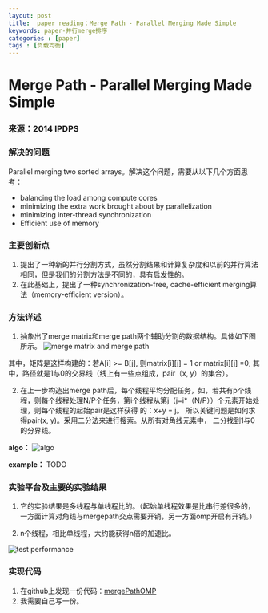 ```yaml
---
layout: post
title:  paper reading：Merge Path - Parallel Merging Made Simple
keywords: paper-并行merge排序
categories : [paper]
tags : [负载均衡]
---
```


# Merge Path - Parallel Merging Made Simple
### 来源：2014 IPDPS

### 解决的问题

Parallel merging two sorted arrays。解决这个问题，需要从以下几个方面思考：

- balancing the load among compute
cores
- minimizing the extra work brought about by
parallelization
- minimizing inter-thread synchronization
- Efficient use of memory


### 主要创新点

 1. 提出了一种新的并行分割方式，虽然分割结果和计算复杂度和以前的并行算法相同，但是我们的分割方法是不同的，具有启发性的。
 2. 在此基础上，提出了一种synchronization-free, cache-efficient merging算法（memory-efficient version）。

### 方法详述

 1. 抽象出了merge matrix和merge path两个辅助分割的数据结构。具体如下图所示。
 ![merge matrix and merge path](http://img.blog.csdn.net/20170303163626353?watermark/2/text/aHR0cDovL2Jsb2cuY3Nkbi5uZXQvdTAxMDQ1ODg2Mw==/font/5a6L5L2T/fontsize/400/fill/I0JBQkFCMA==/dissolve/70/gravity/SouthEast)
 
 其中，矩阵是这样构建的：若A[i] >= B[j], 则matrix[i][j] = 1  or matrix[i][j] =0;
 其中，路径就是1与0的交界线（线上有一些点组成，pair（x, y）的集合）。
 
2.  在上一步构造出merge path后，每个线程平均分配任务，如，若共有p个线程，则每个线程处理N/P个任务，第i个线程从第j（j=i*（N/P））个元素开始处理，则每个线程的起始pair是这样获得
的：x+y = j。 所以关键问题是如何求得pair(x, y)。采用二分法来进行搜索。从所有对角线元素中，
二分找到1与0的分界线。

 **algo：**
 ![algo](http://img.blog.csdn.net/20170303163641806?watermark/2/text/aHR0cDovL2Jsb2cuY3Nkbi5uZXQvdTAxMDQ1ODg2Mw==/font/5a6L5L2T/fontsize/400/fill/I0JBQkFCMA==/dissolve/70/gravity/SouthEast)
 
 **example：**
 TODO

### 实验平台及主要的实验结果
 1. 它的实验结果是多线程与单线程比的。（起始单线程效果是比串行差很多的，一方面计算对角线与mergepath交点需要开销，另一方面omp开启有开销。）

 2. n个线程，相比单线程，大约能获得n倍的加速比。 
  
![test performance](http://img.blog.csdn.net/20170303164814088?watermark/2/text/aHR0cDovL2Jsb2cuY3Nkbi5uZXQvdTAxMDQ1ODg2Mw==/font/5a6L5L2T/fontsize/400/fill/I0JBQkFCMA==/dissolve/70/gravity/SouthEast)

### 实现代码
1. 在github上发现一份代码：[mergePathOMP](https://github.com/ogreen/MergePathOMP)
2. 我需要自己写一份。